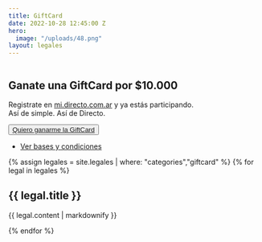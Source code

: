 ```yaml
---
title: GiftCard
date: 2022-10-28 12:45:00 Z
hero:
  image: "/uploads/48.png"
layout: legales
---
```


<section>
			<div class="main-container moduleHeaderEspecial">
				<div>
					<img src="/assets/48.png" alt="">
				</div>
				<div class="">
					<div>
						<div>
							<h1>Ganate una GiftCard por $10.000</h1>
							<p>Registrate en <a href="https://mi.directo.com.ar/Cuenta/Registro?utm_source=Sorteo&utm_medium=Landing&utm_campaign=SorteoRegistro&utm_id=Landing_Sorteo" class="linkDestacado">mi.directo.com.ar</a> y ya estás participando.<br>
								Así de simple. Así de Directo.
							</p>
						</div>
						<div>
							<button class="btn btn_large btnGreen btn-green__hover">
								<a href="https://mi.directo.com.ar/Cuenta/Registro?utm_source=Sorteo&utm_medium=SorteoUltimaCuota"
									target="_self">Quiero ganarme la GiftCard</a>
							</button>
						</div>
					</div>
					<div class="moduleDetalle">
						<ul class="listLegales">
							<li>
								<a href="#basesycondiciones"><i class="fa-solid fa-angle-down"></i> Ver bases y condiciones</a>
							</li>
						</ul>
					</div>
				</div>
			</div>
		</section>

<section id="basesycondiciones">
    <div class="main-container moduleLegales">
    {% assign legales = site.legales | where: "categories","giftcard" %}
        {% for legal in legales %}
            <h2>{{ legal.title }}</h2>
            <p>{{ legal.content | markdownify }}</p> 
        {% endfor %}
    </div>
</section>